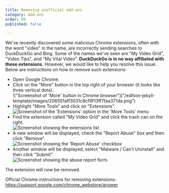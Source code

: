 ```yaml
---
title: Removing unofficial add-ons
category: Add-ons
order: 99
published: false

---
```

We've recently discovered some malicious Chrome extensions, often with the word "video" in the name, are incorrectly sending searches to DuckDuckGo and Bing. Some of the names we've seen are "My Video Grid", "Video Tips", and "My Vital Video". <strong>DuckDuckGo is in no way affiliated with these extensions</strong>. However, we would like to help you resolve this issue. Below are instructions on how to remove such extensions:

* Open Google Chrome.
* Click on the "More" button in the top right of your browser (it looks like three vertical dots).  
  !\["Screenshot of 'More' button in Chrome browser"\]("/edition-jekyll-template/images/206551aff3031c8cf9f13ff7faa371da.png")
* Highlight "More Tools" and click on "Extensions".  
  <img alt="Screenshot of the 'Extensions' option in the 'More Tools' menu" src="/edition-jekyll-template/images/bbd144b87e15f3d3c73cff6e80111db7.png">
* Find the extension called "My Video Grid" and click the trash can on the right.  
  <img alt="Screenshot showing the extensions list" src="/edition-jekyll-template/images/fe52f1f957b13e62863e9a35751c710e.png">
* A new window will be displayed, check the "Report Abuse" box and then click "Remove".  
  <img alt="Screenshot showing the 'Report Abuse' checkbox" src="/edition-jekyll-template/images/9e9e45402c08135c09bfb54984b9f33f.png">
* Another window will be displayed, select "Malware / Can't Uninstall" and then click "Submit".  
  <img alt="Screenshot showing the abuse report form." src="/edition-jekyll-template/images/05562b93d03e75e9519af09faea2c02b.png">

The extension will now be removed.  

Official Chrome instructions for removing extensions: https://support.google.com/chrome_webstore/answer